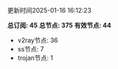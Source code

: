 更新时间2025-01-16 16:12:23

**总订阅: 45**
**总节点: 375**
**有效节点: 44**
- v2ray节点: 36
- ss节点: 7
- trojan节点: 1
